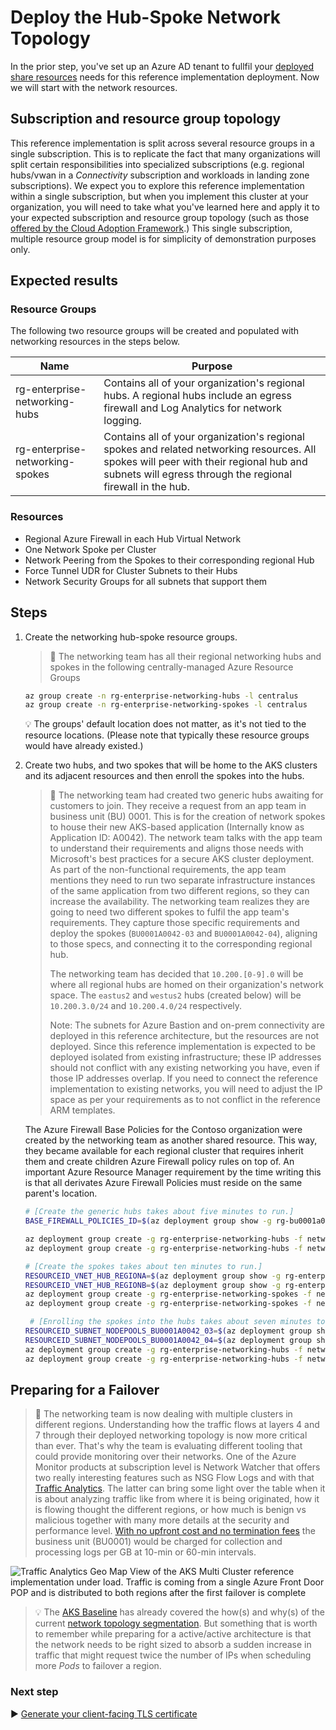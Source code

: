# Deploy the Hub-Spoke Network Topology

In the prior step, you've set up an Azure AD tenant to fullfil your [deployed share resources](./03-cluster-prerequisites.md) needs for this reference implementation deployment. Now we will start with the network resources.

## Subscription and resource group topology

This reference implementation is split across several resource groups in a single subscription. This is to replicate the fact that many organizations will split certain responsibilities into specialized subscriptions (e.g. regional hubs/vwan in a _Connectivity_ subscription and workloads in landing zone subscriptions). We expect you to explore this reference implementation within a single subscription, but when you implement this cluster at your organization, you will need to take what you've learned here and apply it to your expected subscription and resource group topology (such as those [offered by the Cloud Adoption Framework](https://docs.microsoft.com/azure/cloud-adoption-framework/decision-guides/subscriptions/).) This single subscription, multiple resource group model is for simplicity of demonstration purposes only.

## Expected results

### Resource Groups

The following two resource groups will be created and populated with networking resources in the steps below.

| Name                            | Purpose                                                                                                                                                                                              |
| ------------------------------- | ---------------------------------------------------------------------------------------------------------------------------------------------------------------------------------------------------- |
| rg-enterprise-networking-hubs   | Contains all of your organization's regional hubs. A regional hubs include an egress firewall and Log Analytics for network logging.                                                                 |
| rg-enterprise-networking-spokes | Contains all of your organization's regional spokes and related networking resources. All spokes will peer with their regional hub and subnets will egress through the regional firewall in the hub. |

### Resources

- Regional Azure Firewall in each Hub Virtual Network
- One Network Spoke per Cluster
- Network Peering from the Spokes to their corresponding regional Hub
- Force Tunnel UDR for Cluster Subnets to their Hubs
- Network Security Groups for all subnets that support them

## Steps

1. Create the networking hub-spoke resource groups.

   > :book: The networking team has all their regional networking hubs and spokes in the following centrally-managed Azure Resource Groups

   ```bash
   az group create -n rg-enterprise-networking-hubs -l centralus
   az group create -n rg-enterprise-networking-spokes -l centralus
   ```

   :bulb: The groups' default location does not matter, as it's not tied to the resource locations. (Please note that typically these resource groups would have already existed.)

1. Create two hubs, and two spokes that will be home to the AKS clusters and its adjacent resources and then enroll the spokes into the hubs.

   > :book: The networking team had created two generic hubs awaiting for customers to join. They receive a request from an app team in business unit (BU) 0001. This is for the creation of network spokes to house their new AKS-based application (Internally know as Application ID: A0042). The network team talks with the app team to understand their requirements and aligns those needs with Microsoft's best practices for a secure AKS cluster deployment. As part of the non-functional requirements, the app team mentions they need to run two separate infrastructure instances of the same application from two different regions, so they can increase the availability. The networking team realizes they are going to need two different spokes to fulfil the app team's requirements. They capture those specific requirements and deploy the spokes (`BU0001A0042-03` and `BU0001A0042-04`), aligning to those specs, and connecting it to the corresponding regional hub.
   >
   > The networking team has decided that `10.200.[0-9].0` will be where all regional hubs are homed on their organization's network space. The `eastus2` and `westus2` hubs (created below) will be `10.200.3.0/24` and `10.200.4.0/24` respectively.
   >
   > Note: The subnets for Azure Bastion and on-prem connectivity are deployed in this reference architecture, but the resources are not deployed. Since this reference implementation is expected to be deployed isolated from existing infrastructure; these IP addresses should not conflict with any existing networking you have, even if those IP addresses overlap. If you need to connect the reference implementation to existing networks, you will need to adjust the IP space as per your requirements as to not conflict in the reference ARM templates.

   The Azure Firewall Base Policies for the Contoso organization were created by the networking team as another shared resource. This way, they became available for each regional cluster that requires inherit them and create children Azure Firewall policy rules on top of. An important Azure Resource Manager requirement by the time writing this is that all derivates Azure Firewall Policies must reside on the same parent's location.

   ```bash
   # [Create the generic hubs takes about five minutes to run.]
   BASE_FIREWALL_POLICIES_ID=$(az deployment group show -g rg-bu0001a0042-shared -n shared-svcs-stamp --query properties.outputs.baseFirewallPoliciesId.value -o tsv)

   az deployment group create -g rg-enterprise-networking-hubs -f networking/hub-region.v1.json -n hub-regionA -p baseFirewallPoliciesId=$BASE_FIREWALL_POLICIES_ID firewallPolicyLocation=eastus2 @networking/hub-region.parameters.eastus2.json
   az deployment group create -g rg-enterprise-networking-hubs -f networking/hub-region.v1.json -n hub-regionB -p baseFirewallPoliciesId=$BASE_FIREWALL_POLICIES_ID firewallPolicyLocation=eastus2 @networking/hub-region.parameters.centralus.json

   # [Create the spokes takes about ten minutes to run.]
   RESOURCEID_VNET_HUB_REGIONA=$(az deployment group show -g rg-enterprise-networking-hubs -n hub-regionA --query properties.outputs.hubVnetId.value -o tsv)
   RESOURCEID_VNET_HUB_REGIONB=$(az deployment group show -g rg-enterprise-networking-hubs -n hub-regionB --query properties.outputs.hubVnetId.value -o tsv)
   az deployment group create -g rg-enterprise-networking-spokes -f networking/spoke-BU0001A0042.json -n spoke-BU0001A0042-03 -p hubVnetResourceId="${RESOURCEID_VNET_HUB_REGIONA}" @networking/spoke-BU0001A0042.parameters.eastus2.json
   az deployment group create -g rg-enterprise-networking-spokes -f networking/spoke-BU0001A0042.json -n spoke-BU0001A0042-04 -p hubVnetResourceId="${RESOURCEID_VNET_HUB_REGIONB}" @networking/spoke-BU0001A0042.parameters.centralus.json

    # [Enrolling the spokes into the hubs takes about seven minutes to run.]
   RESOURCEID_SUBNET_NODEPOOLS_BU0001A0042_03=$(az deployment group show -g  rg-enterprise-networking-spokes -n spoke-BU0001A0042-03 --query properties.outputs.nodepoolSubnetResourceIds.value -o tsv)
   RESOURCEID_SUBNET_NODEPOOLS_BU0001A0042_04=$(az deployment group show -g  rg-enterprise-networking-spokes -n spoke-BU0001A0042-04 --query properties.outputs.nodepoolSubnetResourceIds.value -o tsv)
   az deployment group create -g rg-enterprise-networking-hubs -f networking/hub-region.v1.1.json -n hub-regionA -p nodepoolSubnetResourceIds="['${RESOURCEID_SUBNET_NODEPOOLS_BU0001A0042_03}']" baseFirewallPoliciesId=$BASE_FIREWALL_POLICIES_ID firewallPolicyLocation=eastus2  @networking/hub-region.parameters.eastus2.json
   az deployment group create -g rg-enterprise-networking-hubs -f networking/hub-region.v1.1.json -n hub-regionB -p nodepoolSubnetResourceIds="['${RESOURCEID_SUBNET_NODEPOOLS_BU0001A0042_04}']" baseFirewallPoliciesId=$BASE_FIREWALL_POLICIES_ID firewallPolicyLocation=eastus2 @networking/hub-region.parameters.centralus.json
    ```
## Preparing for a Failover

> :book: The networking team is now dealing with multiple clusters in different regions. Understanding how the traffic flows at layers 4 and 7 through their deployed networking topology is now more critical than ever. That's why the team is evaluating different tooling that could provide monitoring over their networks.  One of the Azure Monitor products at subscription level is Network Watcher that offers two really interesting features such as NSG Flow Logs and with that [Traffic Analytics](https://docs.microsoft.com/azure/network-watcher/traffic-analytics). The latter can bring some light over the table when it is about analyzing traffic like from where it is being originated, how it is flowing thought the different regions, or how much is benign vs malicious together with many more details at the security and performance level. [With no upfront cost and no termination fees](https://azure.microsoft.com/pricing/details/network-watcher/) the business unit (BU0001) would be charged for collection and processing logs per GB at 10-min or 60-min intervals.

![Traffic Analytics Geo Map View of the AKS Multi Cluster reference implementation under load. Traffic is coming from a single Azure Front Door POP and is distributed to both regions after the first failover is complete](./images/traffic-analytics-geo-map.gif)

> :bulb: The [AKS Baseline](https://github.com/mspnp/aks-secure-baseline) has already covered the how(s) and why(s) of the current [network topology segmentation](https://github.com/mspnp/aks-secure-baseline/blob/main/networking/topology.md). But something that is worth to remember while preparing for a active/active architecture is that the network needs to be right sized to absorb a sudden increase in traffic that might request twice the number of IPs when scheduling more _Pods_ to failover a region.

### Next step

:arrow_forward: [Generate your client-facing TLS certificate](./05-ca-certificates.md)
